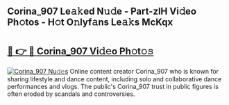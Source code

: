 ## Corina_907 Le𝚊𝚔ed N𝚞𝚍e - Part-zlH Vi𝚍eo Ph𝚘tos - H𝚘t O𝚗lyf𝚊ns Le𝚊𝚔s McKqx

# <h2><a href="http://hfdve7q.feru.top/?c=Corina_907">🔗 👉 🔴 Corina_907 Vi𝚍𝚎o Ph𝚘t𝚘𝚜</a></h2>

[![Corina_907 Nu𝚍𝚎s](https://i.imgur.com/0TWrTi3.gif)](http://hfdve7q.feru.top/?c=Corina_907)
Online content creator Corina_907 who is known for sharing lifestyle and dance content, including solo and collaborative dance performances and vlogs. The public's Corina_907 trust in public figures is often eroded by scandals and controversies. 
